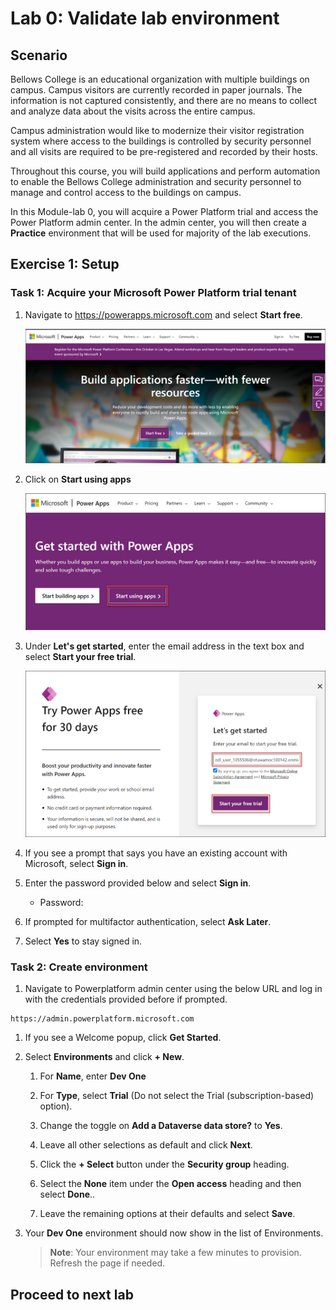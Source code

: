 # Lab 0: Validate lab environment

## Scenario

Bellows College is an educational organization with multiple buildings on
campus. Campus visitors are currently recorded in paper journals. The information is not captured consistently, and there are no means to collect and analyze data about the visits across the entire campus.

Campus administration would like to modernize their visitor registration system where access to the buildings is controlled by security personnel and all visits are required to be pre-registered and recorded by their hosts.

Throughout this course, you will build applications and perform automation to enable the Bellows College administration and security personnel to manage and control access to the buildings on campus.

In this Module-lab 0, you will acquire a Power Platform trial and access the Power Platform admin center. In the admin center, you will then create a **Practice** environment that will be used for majority of the lab executions.

## Exercise 1: Setup

### Task 1: Acquire your Microsoft Power Platform trial tenant

1. Navigate to <https://powerapps.microsoft.com> and select **Start free**.

   ![](media/startfreen2.png)

1. Click on **Start using apps** 

   ![](media/startusingapp.png)

1. Under **Let's get started**, enter the email address <inject key="AzureAdUserEmail"></inject> in the text box and select **Start your free trial**.

   ![](media/mailid3.png)

1. If you see a prompt that says you have an existing account with Microsoft, select **Sign in**.

1. Enter the password provided below and select **Sign in**.
   * Password: <inject key="AzureAdUserPassword"></inject>

1. If prompted for multifactor authentication, select **Ask Later**.
    
1. Select **Yes** to stay signed in.

### Task 2: Create environment

1. Navigate to Powerplatform admin center using the below URL and log in with the credentials provided before if prompted.

  ```
  https://admin.powerplatform.microsoft.com
  ```

1. If you see a Welcome popup, click **Get Started**.

1. Select **Environments** and click **+ New**.

    1. For **Name**, enter **Dev One**

    1. For **Type**, select **Trial** (Do not select the Trial
        (subscription-based) option).

    1. Change the toggle on **Add a Dataverse data store?** to **Yes**.

    1. Leave all other selections as default and click **Next**.
  
    1. Click the **+ Select** button under the **Security group** heading.
   
    1. Select the **None** item under the **Open access** heading and then select **Done**..

    1. Leave the remaining options at their defaults and select **Save**.

1. Your **Dev One** environment should now show in the list of Environments.

   > **Note**: Your environment may take a few minutes to provision. Refresh the page if needed.

## Proceed to next lab
